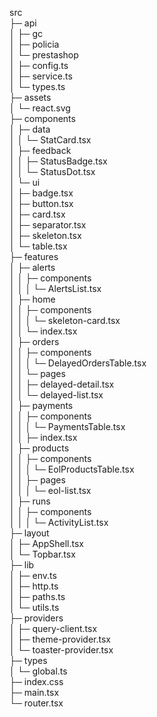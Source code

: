 src  
├─ api  
│ ├─ gc  
│ ├─ policia  
│ └─ prestashop  
│ ├─ config.ts  
│ ├─ service.ts  
│ └─ types.ts  
├─ assets  
│ └─ react.svg  
├─ components  
│ ├─ data  
│ │ └─ StatCard.tsx  
│ ├─ feedback  
│ │ ├─ StatusBadge.tsx  
│ │ └─ StatusDot.tsx  
│ └─ ui  
│ ├─ badge.tsx  
│ ├─ button.tsx  
│ ├─ card.tsx  
│ ├─ separator.tsx  
│ ├─ skeleton.tsx  
│ └─ table.tsx  
├─ features  
│ ├─ alerts  
│ │ ├─ components  
│ │ │ └─ AlertsList.tsx  
│ ├─ home  
│ │ ├─ components  
│ │ │ └─ skeleton-card.tsx  
│ │ └─ index.tsx  
│ ├─ orders  
│ │ ├─ components  
│ │ │ └─ DelayedOrdersTable.tsx  
│ │ └─ pages  
│ │ ├─ delayed-detail.tsx  
│ │ └─ delayed-list.tsx  
│ ├─ payments  
│ │ ├─ components  
│ │ │ └─ PaymentsTable.tsx  
│ │ ├─ index.tsx  
│ ├─ products  
│ │ ├─ components  
│ │ │ └─ EolProductsTable.tsx  
│ │ ├─ pages  
│ │ │ └─ eol-list.tsx  
│ ├─ runs  
│ │ ├─ components  
│ │ │ └─ ActivityList.tsx  
├─ layout  
│ ├─ AppShell.tsx  
│ └─ Topbar.tsx  
├─ lib  
│ ├─ env.ts  
│ ├─ http.ts  
│ ├─ paths.ts  
│ └─ utils.ts  
├─ providers  
│ ├─ query-client.tsx  
│ ├─ theme-provider.tsx  
│ └─ toaster-provider.tsx  
├─ types  
│ └─ global.ts  
├─ index.css  
├─ main.tsx  
└─ router.tsx
